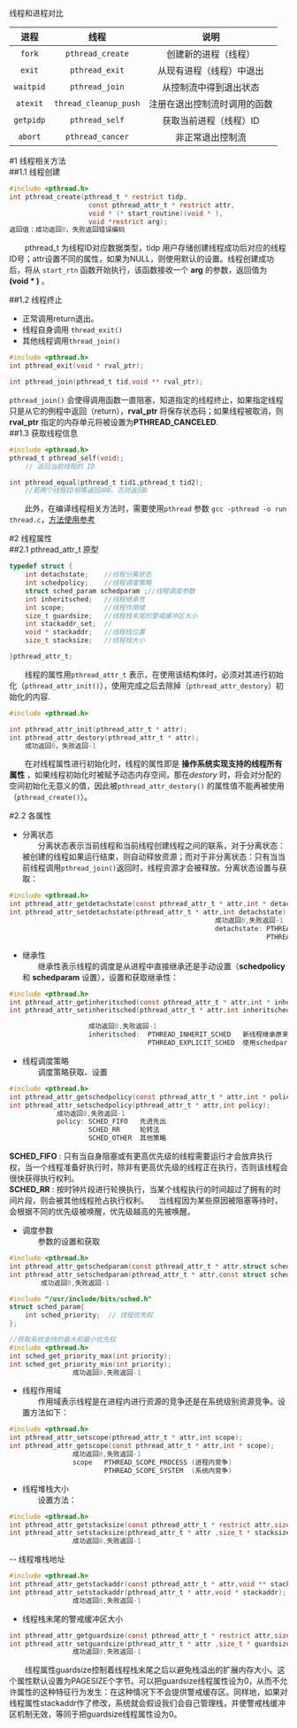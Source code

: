 线程和进程对比<br>

|进程|线程|说明|
| :--: | :--: | :--: |
|`fork`|`pthread_create`|创建新的进程（线程）|
|`exit`|`pthread_exit`|从现有进程（线程）中退出|
|`waitpid`|`pthread_join`|从控制流中得到退出状态|
|`atexit`|`thread_cleanup_push`|注册在退出控制流时调用的函数|
|`getpidp`|`pthread_self`|获取当前进程（线程）ID|
|`abort`|`pthread_cancer`|非正常退出控制流|

#1 线程相关方法  
##1.1 线程创建  
```C
#include <pthread.h>
int pthread_create(pthread_t * restrict tidp,
                    const pthread_attr_t * restrict attr,
                    void * (* start_routine)(void * ),
                    void *restrict arg);
返回值：成功返回0，失败返回错误编码
```
&emsp;&emsp;pthread_t 为线程ID对应数据类型，tidp 用户存储创建线程成功后对应的线程ID号；attr设置不同的属性，如果为NULL，则使用默认的设置。线程创建成功后，将从 `start_rtn` 函数开始执行，该函数接收一个 **arg** 的参数，返回值为 **(void * )** 。  

##1.2 线程终止   
- 正常调用return退出。
- 线程自身调用 `thread_exit()`
- 其他线程调用`thread_join()`  

```C
#include <pthread.h>
int pthread_exit(void * rval_ptr);

int pthread_join(pthread_t tid,void ** rval_ptr);
```  
`pthread_join()` 会使得调用函数一直阻塞，知道指定的线程终止，如果指定线程只是从它的例程中返回（return），**rval_ptr** 将保存状态码；如果线程被取消，则**rval_ptr** 指定的内存单元将被设置为**PTHREAD_CANCELED**.  
##1.3 获取线程信息  

```C
#include <pthread.h>
pthread_t pthread_self(void);
    // 返回当前线程的 ID

int pthread_equal(pthread_t tid1,pthread_t tid2);
    //若两个线程ID相等返回非0，否则返回0
```
 &emsp;&emsp;此外，在编译线程相关方法时，需要使用`pthread` 参数 `gcc -pthread -o run thread.c`，[方法使用参考](./thread.c)

#2 线程属性  
##2.1 pthread_attr_t 原型

```C
typedef struct {
    int detachstate;    //线程分离状态
    int schedpolicy;    //线程调度策略
    struct sched_param schedparam ;//线程调度参数
    int inheritsched;   //线程继承性
    int scope;          //线程作用域
    size_t guardsize;   //线程栈末尾的警戒缓冲区大小
    int stackaddr_set;  //
    void * stackaddr;   //线程栈位置
    size_t stacksize;   //线程栈大小

}pthread_attr_t;
```   

&emsp;&emsp;线程的属性用`pthread_attr_t` 表示，在使用该结构体时，必须对其进行初始化（`pthread_attr_init()`），使用完成之后去除掉（`pthread_attr_destory`）初始化的内容.   
```C
#include <pthread.h>

int pthread_attr_init(pthread_attr_t * attr);
int pthread_attr_destory(pthread_attr_t * attr);
    成功返回0，失败返回-1
```   
&emsp;&emsp;在对线程属性进行初始化时，线程的属性即是 **操作系统实现支持的线程所有属性** ，如果线程初始化时被赋予动态内存空间，那在*destory* 时，将会对分配的空间初始化无意义的值，因此被`pthread_attr_destory()` 的属性值不能再被使用（`pthread_create()`）。

#2.2 各属性  
- 分离状态    
&emsp;&emsp;分离状态表示当前线程和当前线程创建线程之间的联系，对于分离状态：被创建的线程如果运行结束，则自动释放资源；而对于非分离状态：只有当当前线程调用`pthread_join()`返回时，线程资源才会被释放。分离状态设置与获取：   
```C
#include <pthread.h>
int pthread_attr_getdetachstate(const pthread_attr_t * attr,int * detachstate);
int pthread_attr_setdetachstate(pthread_attr_t * attr,int detachstate);
                                                    成功返回0,失败返回-1
                                                    detachstate: PTHREAD_CREATE_DETACHED  分离状态
                                                                 PTHREAD_CREATE_JOINABLE  非分离状态
```   

- 继承性  
&emsp;&emsp;继承性表示线程的调度是从进程中直接继承还是手动设置（**schedpolicy** 和 **schedparam** 设置），设置和获取继承性：  
```C
#include <pthread.h>
int pthread_attr_getinheritsched(const pthread_attr_t * attr,int * inheritsched);
int pthread_attr_setinheritsched(pthread_attr_t * attr,int inheritsched);

                    成功返回0,失败返回-1
                    inheritsched:  PTHREAD_INHERIT_SCHED   新线程继承原来线程的调度策略
                                   PTHREAD_EXPLICIT_SCHED  使用schedparam 和 schedpolicy 设置的调度策略
```   

- 线程调度策略   
&emsp;&emsp;调度策略获取、设置   
```C
#include <pthread.h>
int pthread_attr_getschedpolicy(const pthread_attr_t * attr,int * policy);
int pthread_attr_setschedpolicy(pthread_attr_t * attr,int policy);
            成功返回0,失败返回-1
            policy: SCHED_FIFO   先进先出
                    SCHED_RR     轮转法
                    SCHED_OTHER  其他策略
```  
**SCHED_FIFO** : 只有当自身阻塞或有更高优先级的线程需要运行才会放弃执行权，当一个线程准备好执行时，除非有更高优先级的线程正在执行，否则该线程会很快获得执行权利。<br>
**SCHED_RR**   : 按时钟片段进行轮换执行，当某个线程执行的时间超过了拥有的时间片段，则会被其他线程抢占执行权利。
&emsp;当线程因为某些原因被阻塞等待时，会根据不同的优先级被唤醒，优先级越高的先被唤醒。  
- 调度参数   
&emsp;&emsp;参数的设置和获取  

```C
#include <pthread.h>
int pthread_attr_getschedparam(const pthread_attr_t * attr,struct sched_param * param);
int pthread_attr_setschedparam(pthread_attr_t * attr,const struct sched_param * param);
        成功返回0,失败返回-1

#include "/usr/include/bits/sched.h"
struct sched_param{
    int sched_priority;  // 线程优先权
};

//获取系统支持的最大和最小优先权
#include <pthread.h>
int sched_get_priority_max(int priority);
int sched_get_priority_min(int priority);
                成功返回0,失败返回-1
```  

- 线程作用域   
&emsp;&emsp;作用域表示线程是在进程内进行资源的竞争还是在系统级别资源竞争。设置方法如下：  
```C
#include <pthread.h>
int pthread_attr_setscope(pthread_attr_t * attr,int scope);
int pthread_attr_getscope(const pthread_attr_t * attr,int * scope);
                成功返回0,失败返回-1
                scope   PTHREAD_SCOPE_PROCESS (进程内竞争)
                        PTHREAD_SCOPE_SYSTEM  (系统内竞争)
```

- 线程堆栈大小  
&emsp;&emsp;设置方法：  
```C
#include <pthread.h>
int pthread_attr_getstacksize(const pthread_attr_t * restrict attr,size_t * restrict stacksize);
int pthread_attr_setstacksize(pthread_attr_t * attr ,size_t * stacksize);
                成功返回0,失败返回-1

```   

-- 线程堆栈地址   
```C
#include <pthread.h>
int pthread_attr_getstackaddr(const pthread_attr_t * attr,void ** stackaddf);
int pthread_attr_setstackaddr(pthread_attr_t * attr,void * stackaddr);
                成功返回0,失败返回-1
```

- 线程栈末尾的警戒缓冲区大小   
```C
int pthread_attr_getguardsize(const pthread_attr_t * restrict attr,size_t * restrict guardsize);
int pthread_attr_setguardsize(pthread_attr_t * attr ,size_t * guardsize);
                成功返回0,失败返回-1
```  
&emsp;&emsp;线程属性guardsize控制着线程栈末尾之后以避免栈溢出的扩展内存大小。这个属性默认设置为PAGESIZE个字节。可以把guardsize线程属性设为0，从而不允许属性的这种特征行为发生：在这种情况下不会提供警戒缓存区。同样地，如果对线程属性stackaddr作了修改，系统就会假设我们会自己管理栈，并使警戒栈缓冲区机制无效，等同于把guardsize线程属性设为0。
